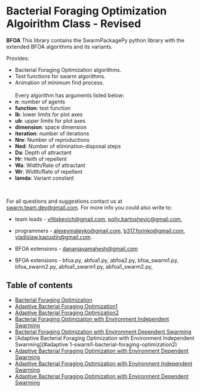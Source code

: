 
# Bacterial Foraging Optimization Algoirithm Class - Revised
**BFOA** This library contains the SwarmPackagePy python library with the extended BFOA algorithms and its variants.<br>

Provides:<br>
- Bacterial Foraging Optimization algorithms.
- Test functions for swarm algorithms.
- Animation of minimum find process.<br>
<br>Every algorithm has arguments listed below:<br>
- **n**: number of agents
- **function**: test function
- **lb**: lower limits for plot axes
- **ub**: upper limits for plot axes
- **dimension**: space dimension
- **iteration**: number of iterations
- **Nre**: Number of reproductions
- **Ned**: Number of elimination-disposal steps
- **Da**: Depth of attractant
- **Hr**: Heith of repellent
- **Wa**: Width/Rate of attractant
- **Wr**: Width/Rate of repellent
- **lamda**: Variant constant
<br>

For all questions and suggestions contact us at swarm.team.dev@gmail.com. For more info you could also write to:<br>
* team leads - vllitskevich@gmail.com, polly.bartoshevic@gmail.com,
* programmers - alexeymaleyko@gmail.com, b317.forinko@gmail.com, vladislaw.kapustin@gmail.com.
* BFOA extensions - dananjayamahesh@gmail.com

* BFOA extensions - bfoa.py, abfoa1.py, abfoa2.py, bfoa_swarm1.py, bfoa_swarm2.py, abfoa1_swarm1.py, abfoa1_swarm2.py, 

## Table of contents
* [Bacterial Foraging Optimization](#bacterial-foraging-optimization)<br>
* [Adaptive Bacterial Foraging Optimization1](#adaptive-bacterial-foraging-optimization1)<br>
* [Adaptive Bacterial Foraging Optimization2](#adaptive-bacterial-foraging-optimization2)<br>
* [Bacterial Foraging Optimization with Environment Independent Swarming](#swarm1-bacterial-foraging-optimization2)<br>
* [Bacterial Foraging Optimization with Environment Dependent Swarming](#swarm2-bacterial-foraging-optimization2)<br>
* [Adaptive Bacterial Foraging Optimization with Environment Independent Swarming](#adaptive 1-swarm1-bacterial-foraging-optimization2)<br>
* [Adaptive Bacterial Foraging Optimization with Environment Dependent Swarming](#swarm2-bacterial-foraging-optimization2)<br>
* [Adaptive Bacterial Foraging Optimization with Environment Independent Swarming](#adaptive2-swarm1-bacterial-foraging-optimization2)<br>
* [Adaptive Bacterial Foraging Optimization with Environment Dependent Swarming](#adaptive2-swarm1-bacterial-foraging-optimization2)<br>

